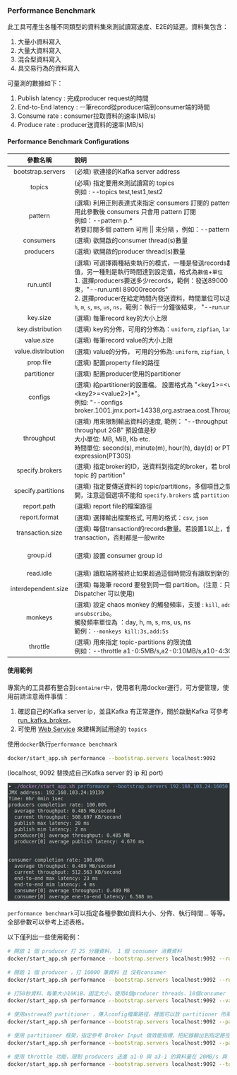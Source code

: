 ### Performance Benchmark

此工具可產生各種不同類型的資料集來測試讀寫速度、E2E的延遲。資料集包含：

1. 大量小資料寫入
2. 大量大資料寫入
3. 混合型資料寫入
4. 具交易行為的資料寫入

可量測的數據如下：

1. Publish latency : 完成producer request的時間
2. End-to-End latency : 一筆record從producer端到consumer端的時間
3. Consume rate : consumer拉取資料的速率(MB/s)
4. Produce rate : producer送資料的速率(MB/s)

#### Performance Benchmark Configurations

|      參數名稱       | 說明                                                         |          預設值          |
| :-----------------: | :----------------------------------------------------------- | :----------------------: |
|  bootstrap.servers  | (必填) 欲連接的Kafka server address                          |            無            |
|       topics        | (必填) 指定要用來測試讀寫的 topics <br />例如 : --topics test,test1,test2 |            無            |
|       pattern       | (選填) 利用正則表達式來指定 consumers 訂閱的 pattern topics，使用此參數後 consumers 只會用 pattern 訂閱<br />例如：--pattern p.*<br />若要訂閱多個 pattern 可用 &vert;&vert; 來分隔 ，例如：--pattern a.&vert;&vert;test. |            無            |
|      consumers      | (選填) 欲開啟的consumer thread(s)數量                        |            1             |
|      producers      | (選填) 欲開啟的producer thread(s)數量                        |            1             |
|      run.until      | (選填) 可選擇兩種結束執行的模式，一種是發送records數量達到設定值，另一種則是執行時間達到設定值，格式為`數值`+`單位`<br />1. 選擇producers要送多少records，範例：發送89000 records 後結束，"--run.until 89000records"<br />2. 選擇producer在給定時間內發送資料，時間單位可以選擇`days`, `day`, `h`, `m`, `s`, `ms`, `us`, `ns`，範例：執行一分鐘後結束， "--run.until 1m"。 |       1000records        |
|      key.size       | (選填) 每筆record key的大小上限                              |          4Byte           |
|  key.distribution   | (選填) key的分佈，可用的分佈為：`uniform`, `zipfian`, `latest`, `fixed` |         uniform          |
|     value.size      | (選填) 每筆record value的大小上限                            |           1KiB           |
| value.distribution  | (選填) value的分佈， 可用的分佈為: `uniform`, `zipfian`, `latest`, `fixed` |         uniform          |
|      prop.file      | (選填) 配置property file的路徑                               |           none           |
|     partitioner     | (選填) 配置producer使用的partitioner                         |           none           |
|       configs       | (選填) 給partitioner的設置檔。 設置格式為 "\<key1\>=\<value1\>[,\<key2\>=\<value2\>]*"。 <br />例如: "--configs broker.1001.jmx.port=14338,org.astraea.cost.ThroughputCost=1" |           none           |
|     throughput      | (選填) 用來限制輸出資料的速度, 範例： "--throughput 2MiB/m", "--throughput 2GB" 預設值是秒 <br/>大小單位: MB, MiB, Kb etc. <br />時間單位: second(s), minute(m), hour(h), day(d) or PT expression(PT30S) |      500 GiB/second      |
|   specify.brokers   | (選填) 指定broker的ID，送資料到指定的broker，若 broker 上有 "目標 topic 的 partition" |           none           |
| specify.partitions  | (選填) 指定要傳送資料的 topic/partitions，多個項目之間可以用逗號隔開，注意這個選項不能和 `specify.brokers` 或 `partitioner` 一起使用 |           none           |
|     report.path     | (選填) report file的檔案路徑                                 |           none           |
|    report.format    | (選填) 選擇輸出檔案格式, 可用的格式：`csv`, `json`           |           csv            |
|  transaction.size   | (選填) 每個transaction的records數量。若設置1以上，會使用transaction，否則都是一般write |            1             |
|      group.id       | (選填) 設置 consumer group id                                | groupId-{Time in millis} |
|      read.idle      | (選填) 讀取端將被終止如果超過這個時間沒有讀取到新的資料      |           2秒            |
| interdependent.size | (選填) 每幾筆 record 要發到同一個 partition。(注意：只有 Astraea Dispatcher 可以使用) |            1             |
|       monkeys       | (選填) 設定 chaos monkey 的觸發頻率，支援 : `kill`, `add`, `unsubscribe`。<br />觸發頻率單位為 ：day, h, m, s, ms, us, ns<br />範例：`--monkeys kill:3s,add:5s` |           none           |
|      throttle       | (選填) 用來指定 topic-partitions 的限流值<br />例如：--throttle a1-0:5MB/s,a2-0:10MB/s,a10-4:30MB/s |                          |

#### 使用範例

專案內的工具都有整合到`container`中，使用者利用docker運行，可方便管理，使用前請注意兩件事情：

1. 確認自己的Kafka server ip，並且Kafka 有正常運作，關於啟動Kafka 可參考 [run_kafka_broker](run_kafka_broker.md)。
2. 可使用 [Web Service](web_server/README.md) 來建構測試用途的 `topics`

使用`docker`執行`performance benchmark`

```bash 
docker/start_app.sh performance --bootstrap.servers localhost:9092
```

(localhost, 9092 替換成自己Kafka server 的 ip 和 port)

![performance_tool_demo](pictures/performance_tool_demo.jpg)

`performance benchmark`可以指定各種參數如資料大小、分佈、執行時間... 等等。全部參數可以參考上述表格。

以下僅列出一些使用範例：

```bash
# 開啟 1 個 producer 打 25 分鐘資料， 1 個 consumer 消費資料
docker/start_app.sh performance --bootstrap.servers localhost:9092 --run.until 25m
```

```bash
# 開啟 1 個 producer ，打 10000 筆資料 且 沒有consumer
docker/start_app.sh performance --bootstrap.servers localhost:9092 --run.until 10000records --consumers 0
```

```bash
# 打50秒資料、每筆大小10KiB、固定大小、使用4個producer threads、10個consumer threads，指定topic名稱，producer送資料前使用 lz4 壓縮演算法
docker/start_app.sh performance --bootstrap.servers localhost:9092 --value.size 10KiB --value.distribution fixed --run.until 50s --producers 4 --consumers 10 --topic partition60Replica1 --compression lz4
```

```bash
# 使用astraea的 partitioner ，傳入config檔案路徑，裡面可以放 partitioner 所需的參數，如jmx port等
docker/start_app.sh performance --bootstrap.servers localhost:9092 --partitioner org.astraea.app.partitioner.smooth.SmoothWeightRoundRobinDispatcher --prop.file ./config
```

```bash
# 使用 partitioner 框架，指定參考 Broker Input 做效能指標，把紀錄輸出到指定路徑。
docker/start_app.sh performance --bootstrap.servers localhost:9092 --partitioner org.astraea.common.partitioner.StrictCostDispatcher --configs org.astraea.common.cost.BrokerInputCost=1 --prop.file ./config --report.path ~/report
```

```bash
# 使用 throttle 功能，限制 producers 送進 a1-0 與 a3-1 的資料量在 20MB/s 與 10MB/s 內
docker/start_app.sh performance --bootstrap.servers localhost:9092 --topics a1,a2,a3 --producers 5 --consumers 0 --throttle a1-0:20MB/s,a3-1:10MB/s --run.until 5m
```

